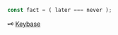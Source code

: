```javascript
const fact = ( later === never );
```

:old_key: [Keybase](https://keybase.io/fastjunkie)

